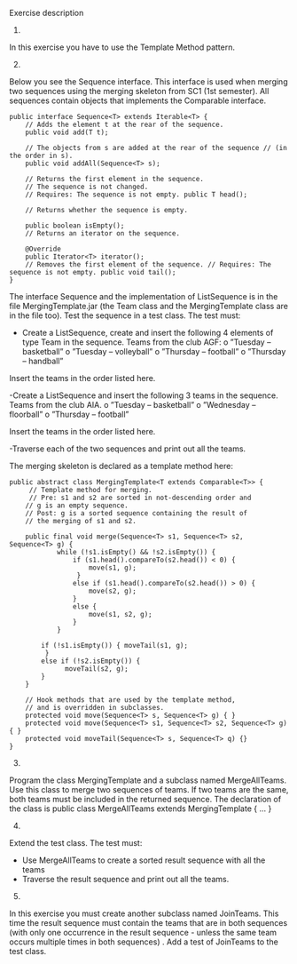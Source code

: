 Exercise description

1)
In this exercise you have to use the Template Method pattern.

2)
Below you see the Sequence interface. This interface is used when merging two sequences using the merging skeleton from SC1 (1st semester). All sequences contain objects that implements the Comparable<T> interface.

```
public interface Sequence<T> extends Iterable<T> {
    // Adds the element t at the rear of the sequence.
    public void add(T t);
    
    // The objects from s are added at the rear of the sequence // (in the order in s).
    public void addAll(Sequence<T> s);
    
    // Returns the first element in the sequence. 
    // The sequence is not changed.
    // Requires: The sequence is not empty. public T head();
    
    // Returns whether the sequence is empty.
    
    public boolean isEmpty();
    // Returns an iterator on the sequence.

    @Override
    public Iterator<T> iterator();
    // Removes the first element of the sequence. // Requires: The sequence is not empty. public void tail();
}
```

The interface Sequence and the implementation of ListSequence is in the file MergingTemplate.jar (the Team class and the MergingTemplate class are in the file too).
Test the sequence in a test class. The test must:

- Create a ListSequence, create and insert the following 4 elements of type Team in the sequence.
Teams from the club AGF:
o ”Tuesday – basketball” 
o ”Tuesday – volleyball” 
o ”Thursday – football” 
o ”Thursday – handball”

Insert the teams in the order listed here.

-Create a ListSequence and insert the following 3 teams in the sequence. Teams from the club AIA.
o ”Tuesday – basketball” 
o ”Wednesday – floorball” 
o ”Thursday – football”

Insert the teams in the order listed here.

-Traverse each of the two sequences and print out all the teams.

The merging skeleton is declared as a template method here:
```
public abstract class MergingTemplate<T extends Comparable<T>> {
     // Template method for merging.
     // Pre: s1 and s2 are sorted in not-descending order and
    // g is an empty sequence.
    // Post: g is a sorted sequence containing the result of
    // the merging of s1 and s2.
    
    public final void merge(Sequence<T> s1, Sequence<T> s2, Sequence<T> g) {
            while (!s1.isEmpty() && !s2.isEmpty()) {
                if (s1.head().compareTo(s2.head()) < 0) {
                    move(s1, g);
                 }
                else if (s1.head().compareTo(s2.head()) > 0) {
                    move(s2, g);
                }
                else {
                    move(s1, s2, g);
                } 
            }
        
        if (!s1.isEmpty()) { moveTail(s1, g);
         }
        else if (!s2.isEmpty()) {
              moveTail(s2, g);
        }
    }

    // Hook methods that are used by the template method,
    // and is overridden in subclasses.
    protected void move(Sequence<T> s, Sequence<T> g) { }
    protected void move(Sequence<T> s1, Sequence<T> s2, Sequence<T> g) { } 
    protected void moveTail(Sequence<T> s, Sequence<T> q) {}
}
```

3)
Program the class MergingTemplate and a subclass named MergeAllTeams. Use this class to
merge two sequences of teams. If two teams are the same, both teams must be included in the
returned sequence. The declaration of the class is
public class MergeAllTeams extends MergingTemplate<Team> { ... }

4)
Extend the test class. The test must:
- Use MergeAllTeams to create a sorted result sequence with all the teams
- Traverse the result sequence and print out all the teams.

5)
In this exercise you must create another subclass named JoinTeams. This time the result sequence must contain the teams that are in both sequences (with only one occurrence in the result sequence - unless the same team occurs multiple times in both sequences) .
Add a test of JoinTeams to the test class.
